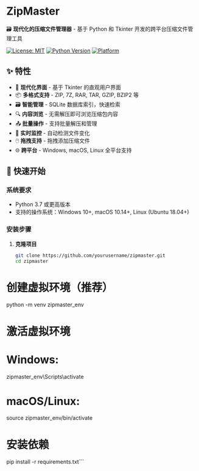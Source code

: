 # ZipMaster

🗃️ **现代化的压缩文件管理器** - 基于 Python 和 Tkinter 开发的跨平台压缩文件管理工具

[![License: MIT](https://img.shields.io/badge/License-MIT-yellow.svg)](https://opensource.org/licenses/MIT)
[![Python Version](https://img.shields.io/badge/python-3.7+-blue.svg)](https://www.python.org/downloads/)
[![Platform](https://img.shields.io/badge/platform-Windows%20%7C%20macOS%20%7C%20Linux-lightgrey.svg)](https://github.com/yourusername/zipmaster)

## ✨ 特性

- 🎨 **现代化界面** - 基于 Tkinter 的直观用户界面
- 📦 **多格式支持** - ZIP, 7Z, RAR, TAR, GZIP, BZIP2 等
- 🗃️ **智能管理** - SQLite 数据库索引，快速检索
- 🔍 **内容浏览** - 无需解压即可浏览压缩包内容
- 📤 **批量操作** - 支持批量解压和管理
- 🔄 **实时监控** - 自动检测文件变化
- 🖱️ **拖拽支持** - 拖拽添加压缩文件
- 🌐 **跨平台** - Windows, macOS, Linux 全平台支持

## 🚀 快速开始

### 系统要求

- Python 3.7 或更高版本
- 支持的操作系统：Windows 10+, macOS 10.14+, Linux (Ubuntu 18.04+)

### 安装步骤

1. **克隆项目**
   ```bash
   git clone https://github.com/yourusername/zipmaster.git
   cd zipmaster

# 创建虚拟环境（推荐）
python -m venv zipmaster_env

# 激活虚拟环境
# Windows:
zipmaster_env\Scripts\activate
# macOS/Linux:
source zipmaster_env/bin/activate

# 安装依赖
pip install -r requirements.txt```